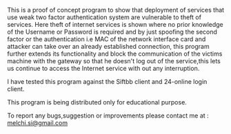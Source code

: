 This is a proof of concept program to show that deployment of services that
use weak two factor authentication system are vulnerable to theft of services.
Here theft of internet services is shown where no prior knowledge of the
Username or Password is required and by just spoofing the second factor or the
authentication i.e MAC of the network interface card and attacker can take over
an already established connection, this program further extends its functionality
and block the communication of the victims machine with the gateway so that he
doesn't log out of the service,this lets us continue to access the Internet service
with out any interruption.

I have tested this program against the Siftbb client and 24-online login client.

This program is being distributed only for educational purpose.

To report any bugs,suggestion or improvements please contact me at : melchi.si@gmail.com